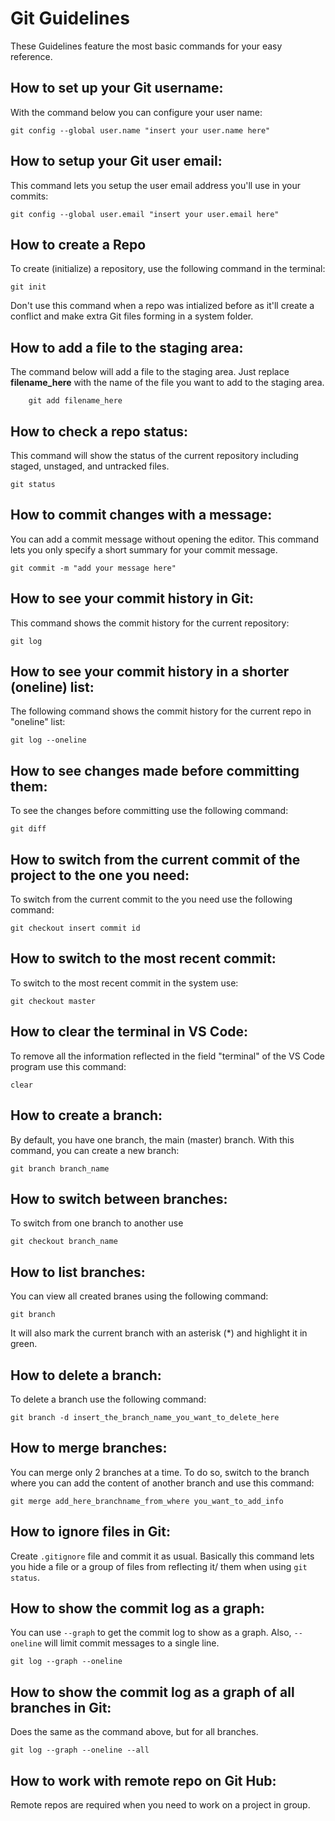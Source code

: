 # Git Guidelines

These Guidelines feature the most basic commands for your easy reference.

## How to set up your Git username:

With the command below you can configure your user name:

    git config --global user.name "insert your user.name here"

## How to setup your Git user email:

This command lets you setup the user email address you'll use in your commits:

    git config --global user.email "insert your user.email here"

## How to create a Repo

To create (initialize) a repository, use the following command in the terminal:

    git init

Don't use this command when a repo was intialized before as it'll create a conflict and make extra Git files forming in a system folder.

## How to add a file to the staging area:

The command below will add a file to the staging area. Just replace **filename_here** with the name of the file you want to add to the staging area.
    
        git add filename_here

## How to check a repo status:

This command will show the status of the current repository including staged, unstaged, and untracked files.

    git status

## How to commit changes with a message:

You can add a commit message without opening the editor. This command lets you only specify a short summary for your commit message.

    git commit -m "add your message here"

## How to see your commit history in Git:

This command shows the commit history for the current repository:  

    git log

## How to see your commit history in a shorter (oneline) list:

The following command shows the commit history for the current repo in "oneline" list:

    git log --oneline

## How to see changes made before committing them:

To see the changes before committing use the following command:

    git diff

## How to switch from the current commit of the project to the one you need:

To switch from the current commit to the you need use the following command:

    git checkout insert commit id

## How to switch to the most recent commit:

To switch to the most recent commit in the system use:

    git checkout master

## How to clear the terminal in VS Code:

To remove all the information reflected in the field "terminal" of the VS Code program use this command:

    clear

## How to create a branch:

By default, you have one branch, the main (master) branch. With this command, you can create a new branch:

    git branch branch_name
    
## How to switch between branches:

To switch from one branch to another use

    git checkout branch_name

## How to list branches:

You can view all created branes using the following command:

    git branch

It will also mark the current branch with an asterisk (*) and highlight it in green.

## How to delete a branch:

To delete a branch use the following command:

    git branch -d insert_the_branch_name_you_want_to_delete_here

## How to merge branches:

You can merge only 2 branches at a time. To do so, switch to the branch where you can add the content of another branch and use this command:

    git merge add_here_branchname_from_where you_want_to_add_info  

## How to ignore files in Git:

Create `.gitignore` file and commit it as usual.
Basically this command lets you hide a file or a group of files from reflecting it/ them when using `git status`. 

## How to show the commit log as a graph:

You can use `--graph` to get the commit log to show as a graph. Also, `--oneline` will limit commit messages to a single line.

    git log --graph --oneline

## How to show the commit log as a graph of all branches in Git:

Does the same as the command above, but for all branches.

    git log --graph --oneline --all
    
## How to work with remote repo on Git Hub:

Remote repos are required when you need to work on a project in group.

